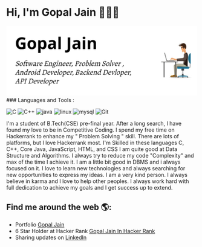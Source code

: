 # Hi, I'm Gopal Jain 👋🏾‍💻

<img src="https://raw.githubusercontent.com/gopaljain1st/gopaljain1st/master/developer.png" alt="banner that says Gopal Jain - Software Engineer, Problem Solver, Android Developer, Backend Devloper, API Developer">
### Languages and Tools :

<p align="left">
  <img src="https://icongr.am/devicon/c-original.svg?size=50&color=534b4b" alt="C" width="50" height="50" /> 
  <img src="https://icongr.am/devicon/cplusplus-original.svg?size=50&color=534b4b" alt="C++" width="50" height="50"/>
  <img src="https://img.icons8.com/color/48/000000/java-coffee-cup-logo.png"  alt="java" width="50" height="50"/>

  <img src="https://icongr.am/devicon/linux-original.svg?size=50&color=534b4b" alt="linux" width="50" height="50"/>
  <img src="https://icongr.am/devicon/mysql-original-wordmark.svg?size=50&color=534b4b" alt="mysql" width="50" height="50"/>
  <img src="https://icongr.am/devicon/git-original.svg?size=50&color=534b4b" alt="Git" width="50" height="50"/>
</p>

I'm a student of B.Tech(CSE) pre-final year. After a long search, I have found my love to be in Competitive Coding. I spend my free time on Hackerrank to enhance my " Problem Solving " skill. There are lots of platforms, but I love Hackerrank most.
I'm Skilled in these languages C, C++, Core Java, JavaScript, HTML, and CSS
I am quite good at Data Structure and Algorithms. I always try to reduce my code "Complexity" and max of the time I achieve it.
I am a little bit good in DBMS and i always focused on it. I love to learn new technologies and always searching for new opportunities to express my ideas.
I am a very kind person. I always believe in karma and I love to help other peoples. I always work hard with full dedication to achieve my goals and I get success up to extend. 


## Find me around the web 🌎:
- Portfolio <a href="https://gopaljain1st.github.io">Gopal Jain</a>
- 6 Star Holder at Hacker Rank <a href="https://hackerrank.com/jaingopal09">Gopal Jain In Hacker Rank</a> 
- Sharing updates on <a href="https://www.linkedin.com/in/gopaljain1st/">LinkedIn</a> 
